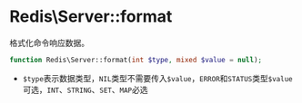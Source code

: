 # Redis\Server::format

格式化命令响应数据。

```php
function Redis\Server::format(int $type, mixed $value = null);
```

* `$type`表示数据类型，`NIL`类型不需要传入`$value`，`ERROR`和`STATUS`类型`$value`可选，`INT`、`STRING`、`SET`、`MAP`必选
